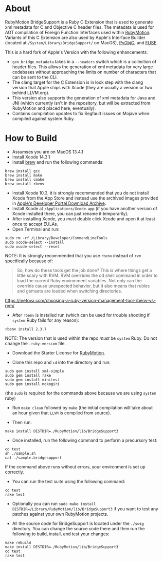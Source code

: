 # About

RubyMotion BridgeSupport is a Ruby C Extension that is used to
generate xml metadata for C and Objective C header files. The metadata
is used for AOT compilation of Foreign Function Interfaces used within
[RubyMotion]. Variants of this C Extension are also used by Apple's
Interface Builder (located at `/System/Library/BridgeSupport/` on MacOS),
[PyObjC], and [FUSE].

This is a hard fork of Apple's Version with the following
enhancements:

- `gen_bridge_metadata` takes in a `--headers` switch which is a collection
  of header files. This allows the generation of xml metadata for
  very large codebases without approaching the limits on number of
  characters that can be sent to the CLI.
- The clang target for the C Extension is in lock step with the clang
  version that Apple ships with Xcode (they are usually a version or
  two behind LLVM.org).
- This version also supports the generation of xml metadata for Java
  and JNI (which currently isn't in the repository, but will be
  extracted from RubyMotion and placed here, eventually).
- Contains compilation updates to fix Segfault issues on Mojave when
  compiled against system Ruby.

# How to Build
- Assumses you are on MacOS 13.4.1
- Install Xcode 14.3.1
- Install [brew](http://brew.sh) and run the following commands:
```
brew install gcc
brew install make
brew install cmake
brew install rbenv
```
- Install Xcode 10.3, it is strongly recommended that you do not
  install Xcode from the App Store and instead use the archived
  images provided in [Apple's Developer Portal Download Archive].
- Install Xcode at `/Applications/Xcode.app` (if you have another
  version of Xcode installed there, you can just rename it
  temporarily).
- After installing Xcode, you _must_ double click Xcode and open it
  at least once to accept EULAs.
- Open Terminal and run:
```
sudo rm -rf /Library/Developer/CommandLineTools
sudo xcode-select --install
sudo xcode-select --reset
```

NOTE: It is strongly recommended that you use `rbenv` instead of `rvm`
      specifically because of:

>So, how do these tools get the job done? This is where things get a
>little scary with RVM. RVM overrides the cd shell command in order to
>load the current Ruby environment variables. Not only can the
>override cause unexpected behavior, but it also means that rubies and
>gemsets are loaded when switching directories.

https://metova.com/choosing-a-ruby-version-management-tool-rbenv-vs-rvm/

- After `rbenv` is installed run (which can be used for trouble
  shooting if `system` Ruby fails for any reason):

```
rbenv install 2.3.7
```

NOTE: The version that is used within the repo _must_ be `system`
Ruby. Do not change the `.ruby-version` file.

- Download the Starter License for [RubyMotion].

- Clone this repo and `cd` into the directory and run:

```
sudo gem install xml-simple
sudo gem install rake
sudo gem install minitest
sudo gem install nokogiri
```

(the `sudo` is required for the commands above because we are using `system` ruby)

- Run `make clean` followed by `make` (the initial compilation will take about an hour given
  that `LLVM` is compiled from source).

- Then run:

```
make install DESTDIR=./RubyMotion/lib/BridgeSupport3
```

- Once installed, run the following command to perform a precursory test:

```
cd test
sh ./sample.sh
cat ./sample.bridgesupport
```

If the command above runs without errors, your environment is set up correctly.

- You can run the test suite using the following command:

```
cd test
rake test
```

- Optionally you can run `sudo make install DESTDIR=/Library/RubyMotion/lib/BridgeSupport3`
  if you want to test any patches against your own RubyMotion projects.

- All the source code for BridgeSupport is located under the `./swig`
  directory. You can change the source code there and then run the
  following to build, install, and test your changes:

```
make rebuild
make install DESTDIR=./RubyMotion/lib/BridgeSupport3
cd test
rake test
```

[RubyMotion]: http://rubymotion.com
[PyObjC]: https://pyobjc.readthedocs.io/en/latest/index.html
[FUSE]: https://osxfuse.github.io/
[Apple's Developer Portal Download Archive]: http://developer.apple.com/downloads
[brew]: http://brew.sh
